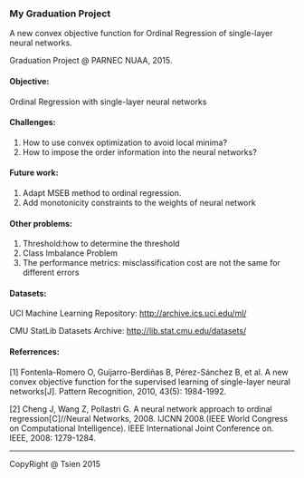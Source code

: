 ### My Graduation Project 

A new convex objective function for Ordinal Regression of single-layer neural networks.

Graduation Project @ PARNEC NUAA, 2015.

#### Objective: 
Ordinal Regression with single-layer neural networks

#### Challenges:
1. How to use convex optimization to avoid local minima?
2. How to impose the order information into the neural networks?

#### Future work:
1. Adapt MSEB method to ordinal regression.
2. Add monotonicity constraints to the weights of neural network

#### Other problems:
1. Threshold:how to determine the threshold
2. Class Imbalance Problem
3. The performance metrics: misclassification cost are not the same for different errors

#### Datasets:
UCI Machine Learning Repository: http://archive.ics.uci.edu/ml/

CMU StatLib Datasets Archive: http://lib.stat.cmu.edu/datasets/

#### Referrences:
[1] Fontenla-Romero O, Guijarro-Berdiñas B, Pérez-Sánchez B, et al. A new convex objective function for the supervised learning of single-layer neural networks[J]. Pattern Recognition, 2010, 43(5): 1984-1992.

[2] Cheng J, Wang Z, Pollastri G. A neural network approach to ordinal regression[C]//Neural Networks, 2008. IJCNN 2008.(IEEE World Congress on Computational Intelligence). IEEE International Joint Conference on. IEEE, 2008: 1279-1284.

---

CopyRight @ Tsien 2015

